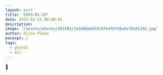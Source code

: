 ```yaml
---
layout: post
title: "2015-01-15"
date: 2015-01-15 08:00:01
description: 
image: "/assets/photos/201501/3a3d80a4d10747edfbfd8adaf0c81292.jpg"
author: Elise Plain
excerpt: 🍦
tags: 
  - photos
  - all
---
```


🍦
<p></p>
